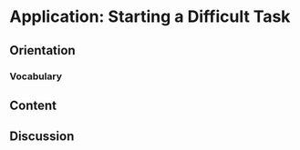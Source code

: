 # Application: Starting a Difficult Task

## Orientation

### Vocabulary

## Content

## Discussion



